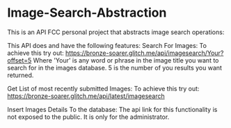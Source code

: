 # Image-Search-Abstraction
This is an API FCC personal project that abstracts image search operations:

This API does and have the following features: 
Search For Images: To achieve this try out: https://bronze-soarer.glitch.me/api/imagesearch/Your?offset=5  Where 'Your' is any word or phrase in the image title you want to search for in the images database. 5 is the number of you results you want returned. 

Get List of most recently submitted Images: To achieve this try out: https://bronze-soarer.glitch.me/api/latest/imagesearch 

Insert Images Details To the database: The api link for this functionality is not exposed to the public. It is only for the administrator. 
